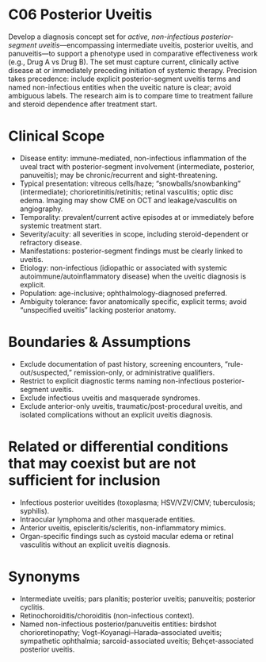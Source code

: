 # C06 Posterior Uveitis

Develop a diagnosis concept set for *active, non-infectious posterior-segment uveitis*—encompassing intermediate uveitis, posterior uveitis, and panuveitis—to support a phenotype used in comparative effectiveness work (e.g., Drug A vs Drug B). The set must capture current, clinically active disease at or immediately preceding initiation of systemic therapy. Precision takes precedence: include explicit posterior-segment uveitis terms and named non-infectious entities when the uveitic nature is clear; avoid ambiguous labels. The research aim is to compare time to treatment failure and steroid dependence after treatment start.

# Clinical Scope

* Disease entity: immune-mediated, non-infectious inflammation of the uveal tract with posterior-segment involvement (intermediate, posterior, panuveitis); may be chronic/recurrent and sight-threatening.  
* Typical presentation: vitreous cells/haze; “snowballs/snowbanking” (intermediate); chorioretinitis/retinitis; retinal vasculitis; optic disc edema. Imaging may show CME on OCT and leakage/vasculitis on angiography.  
* Temporality: prevalent/current active episodes at or immediately before systemic treatment start.  
* Severity/acuity: all severities in scope, including steroid-dependent or refractory disease.  
* Manifestations: posterior-segment findings must be clearly linked to uveitis.  
* Etiology: non-infectious (idiopathic or associated with systemic autoimmune/autoinflammatory disease) when the uveitic diagnosis is explicit.  
* Population: age-inclusive; ophthalmology-diagnosed preferred.  
* Ambiguity tolerance: favor anatomically specific, explicit terms; avoid “unspecified uveitis” lacking posterior anatomy.

# Boundaries & Assumptions

* Exclude documentation of past history, screening encounters, “rule-out/suspected,” remission-only, or administrative qualifiers.  
* Restrict to explicit diagnostic terms naming non-infectious posterior-segment uveitis.  
* Exclude infectious uveitis and masquerade syndromes.  
* Exclude anterior-only uveitis, traumatic/post-procedural uveitis, and isolated complications without an explicit uveitis diagnosis.

# Related or differential conditions that may coexist but are not sufficient for inclusion

* Infectious posterior uveitides (toxoplasma; HSV/VZV/CMV; tuberculosis; syphilis).  
* Intraocular lymphoma and other masquerade entities.  
* Anterior uveitis, episcleritis/scleritis, non-inflammatory mimics.  
* Organ-specific findings such as cystoid macular edema or retinal vasculitis without an explicit uveitis diagnosis.

# Synonyms

* Intermediate uveitis; pars planitis; posterior uveitis; panuveitis; posterior cyclitis.  
* Retinochoroiditis/choroiditis (non-infectious context).  
* Named non-infectious posterior/panuveitis entities: birdshot chorioretinopathy; Vogt–Koyanagi–Harada–associated uveitis; sympathetic ophthalmia; sarcoid-associated uveitis; Behçet-associated posterior uveitis.
